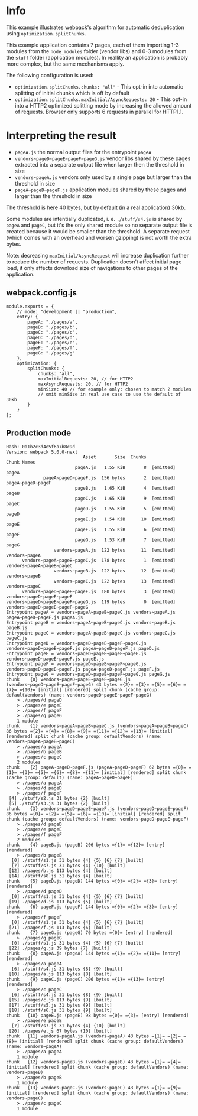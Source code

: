 # Info

This example illustrates webpack's algorithm for automatic deduplication using `optimization.splitChunks`.

This example application contains 7 pages, each of them importing 1-3 modules from the `node_modules` folder (vendor libs) and 0-3 modules from the `stuff` folder (application modules). In reallity an application is probably more complex, but the same mechanisms apply.

The following configuration is used:

* `optimization.splitChunks.chunks: "all"` - This opt-in into automatic splitting of initial chunks which is off by default
* `optimization.splitChunks.maxInitial/AsyncRequests: 20` - This opt-in into a HTTP2 optimized splitting mode by increasing the allowed amount of requests. Browser only supports 6 requests in parallel for HTTP1.1.

# Interpreting the result

* `pageA.js` the normal output files for the entrypoint `pageA`
* `vendors~pageD~pageE~pageF~pageG.js` vendor libs shared by these pages extracted into a separate output file when larger then the threshold in size
* `vendors~pageA.js` vendors only used by a single page but larger than the threshold in size
* `pageA~pageD~pageF.js` application modules shared by these pages and larger than the threshold in size

The threshold is here 40 bytes, but by default (in a real application) 30kb.

Some modules are intentially duplicated, i. e. `./stuff/s4.js` is shared by `pageA` and `pageC`, but it's the only shared module so no separate output file is created because it would be smaller than the threshold. A separate request (which comes with an overhead and worsen gzipping) is not worth the extra bytes.

Note: decreasing `maxInitial/AsyncRequest` will increase duplication further to reduce the number of requests. Duplication doesn't affect initial page load, it only affects download size of navigations to other pages of the application.

## webpack.config.js

```
module.exports = {
	// mode: "development || "production",
	entry: {
		pageA: "./pages/a",
		pageB: "./pages/b",
		pageC: "./pages/c",
		pageD: "./pages/d",
		pageE: "./pages/e",
		pageF: "./pages/f",
		pageG: "./pages/g"
	},
	optimization: {
		splitChunks: {
			chunks: "all",
			maxInitialRequests: 20, // for HTTP2
			maxAsyncRequests: 20, // for HTTP2
			minSize: 40 // for example only: chosen to match 2 modules
			// omit minSize in real use case to use the default of 30kb
		}
	}
};
```

## Production mode

```
Hash: 0a1b2c3d4e5f6a7b8c9d
Version: webpack 5.0.0-next
                             Asset       Size  Chunks             Chunk Names
                          pageA.js   1.55 KiB       8  [emitted]  pageA
              pageA~pageD~pageF.js  156 bytes       2  [emitted]  pageA~pageD~pageF
                          pageB.js   1.65 KiB       4  [emitted]  pageB
                          pageC.js   1.65 KiB       9  [emitted]  pageC
                          pageD.js   1.55 KiB       5  [emitted]  pageD
                          pageE.js   1.54 KiB      10  [emitted]  pageE
                          pageF.js   1.55 KiB       6  [emitted]  pageF
                          pageG.js   1.53 KiB       7  [emitted]  pageG
                  vendors~pageA.js  122 bytes      11  [emitted]  vendors~pageA
      vendors~pageA~pageB~pageC.js  178 bytes       1  [emitted]  vendors~pageA~pageB~pageC
                  vendors~pageB.js  122 bytes      12  [emitted]  vendors~pageB
                  vendors~pageC.js  122 bytes      13  [emitted]  vendors~pageC
      vendors~pageD~pageE~pageF.js  180 bytes       3  [emitted]  vendors~pageD~pageE~pageF
vendors~pageD~pageE~pageF~pageG.js  119 bytes       0  [emitted]  vendors~pageD~pageE~pageF~pageG
Entrypoint pageA = vendors~pageA~pageB~pageC.js vendors~pageA.js pageA~pageD~pageF.js pageA.js
Entrypoint pageB = vendors~pageA~pageB~pageC.js vendors~pageB.js pageB.js
Entrypoint pageC = vendors~pageA~pageB~pageC.js vendors~pageC.js pageC.js
Entrypoint pageD = vendors~pageD~pageE~pageF~pageG.js vendors~pageD~pageE~pageF.js pageA~pageD~pageF.js pageD.js
Entrypoint pageE = vendors~pageD~pageE~pageF~pageG.js vendors~pageD~pageE~pageF.js pageE.js
Entrypoint pageF = vendors~pageD~pageE~pageF~pageG.js vendors~pageD~pageE~pageF.js pageA~pageD~pageF.js pageF.js
Entrypoint pageG = vendors~pageD~pageE~pageF~pageG.js pageG.js
chunk    {0} vendors~pageD~pageE~pageF~pageG.js (vendors~pageD~pageE~pageF~pageG) 43 bytes ={2}= ={3}= ={5}= ={6}= ={7}= ={10}= [initial] [rendered] split chunk (cache group: defaultVendors) (name: vendors~pageD~pageE~pageF~pageG)
    > ./pages/d pageD
    > ./pages/e pageE
    > ./pages/f pageF
    > ./pages/g pageG
    1 module
chunk    {1} vendors~pageA~pageB~pageC.js (vendors~pageA~pageB~pageC) 86 bytes ={2}= ={4}= ={8}= ={9}= ={11}= ={12}= ={13}= [initial] [rendered] split chunk (cache group: defaultVendors) (name: vendors~pageA~pageB~pageC)
    > ./pages/a pageA
    > ./pages/b pageB
    > ./pages/c pageC
    2 modules
chunk    {2} pageA~pageD~pageF.js (pageA~pageD~pageF) 62 bytes ={0}= ={1}= ={3}= ={5}= ={6}= ={8}= ={11}= [initial] [rendered] split chunk (cache group: default) (name: pageA~pageD~pageF)
    > ./pages/a pageA
    > ./pages/d pageD
    > ./pages/f pageF
 [4] ./stuff/s2.js 31 bytes {2} [built]
 [5] ./stuff/s3.js 31 bytes {2} [built]
chunk    {3} vendors~pageD~pageE~pageF.js (vendors~pageD~pageE~pageF) 86 bytes ={0}= ={2}= ={5}= ={6}= ={10}= [initial] [rendered] split chunk (cache group: defaultVendors) (name: vendors~pageD~pageE~pageF)
    > ./pages/d pageD
    > ./pages/e pageE
    > ./pages/f pageF
    2 modules
chunk    {4} pageB.js (pageB) 206 bytes ={1}= ={12}= [entry] [rendered]
    > ./pages/b pageB
  [0] ./stuff/s1.js 31 bytes {4} {5} {6} {7} [built]
  [7] ./stuff/s7.js 31 bytes {4} {10} [built]
 [12] ./pages/b.js 113 bytes {4} [built]
 [14] ./stuff/s8.js 31 bytes {4} [built]
chunk    {5} pageD.js (pageD) 144 bytes ={0}= ={2}= ={3}= [entry] [rendered]
    > ./pages/d pageD
  [0] ./stuff/s1.js 31 bytes {4} {5} {6} {7} [built]
 [19] ./pages/d.js 113 bytes {5} [built]
chunk    {6} pageF.js (pageF) 144 bytes ={0}= ={2}= ={3}= [entry] [rendered]
    > ./pages/f pageF
  [0] ./stuff/s1.js 31 bytes {4} {5} {6} {7} [built]
 [21] ./pages/f.js 113 bytes {6} [built]
chunk    {7} pageG.js (pageG) 70 bytes ={0}= [entry] [rendered]
    > ./pages/g pageG
  [0] ./stuff/s1.js 31 bytes {4} {5} {6} {7} [built]
 [22] ./pages/g.js 39 bytes {7} [built]
chunk    {8} pageA.js (pageA) 144 bytes ={1}= ={2}= ={11}= [entry] [rendered]
    > ./pages/a pageA
  [6] ./stuff/s4.js 31 bytes {8} {9} [built]
 [10] ./pages/a.js 113 bytes {8} [built]
chunk    {9} pageC.js (pageC) 206 bytes ={1}= ={13}= [entry] [rendered]
    > ./pages/c pageC
  [6] ./stuff/s4.js 31 bytes {8} {9} [built]
 [15] ./pages/c.js 113 bytes {9} [built]
 [17] ./stuff/s5.js 31 bytes {9} [built]
 [18] ./stuff/s6.js 31 bytes {9} [built]
chunk   {10} pageE.js (pageE) 98 bytes ={0}= ={3}= [entry] [rendered]
    > ./pages/e pageE
  [7] ./stuff/s7.js 31 bytes {4} {10} [built]
 [20] ./pages/e.js 67 bytes {10} [built]
chunk   {11} vendors~pageA.js (vendors~pageA) 43 bytes ={1}= ={2}= ={8}= [initial] [rendered] split chunk (cache group: defaultVendors) (name: vendors~pageA)
    > ./pages/a pageA
    1 module
chunk   {12} vendors~pageB.js (vendors~pageB) 43 bytes ={1}= ={4}= [initial] [rendered] split chunk (cache group: defaultVendors) (name: vendors~pageB)
    > ./pages/b pageB
    1 module
chunk   {13} vendors~pageC.js (vendors~pageC) 43 bytes ={1}= ={9}= [initial] [rendered] split chunk (cache group: defaultVendors) (name: vendors~pageC)
    > ./pages/c pageC
    1 module
```
